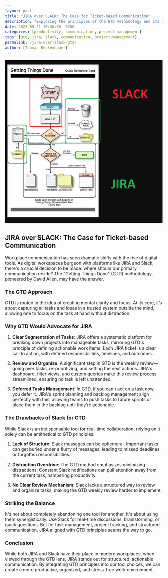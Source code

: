 ```yaml
---
layout: post
title: "JIRA over SLACK: The Case for Ticket-based Communication"
description: "Exploring the principles of the GTD methodology and its implications for choosing JIRA over Slack for efficient workplace communication."
date: 2023-09-21 10:30:00 -0700
categories: [productivity, communication, project-management]
tags: [gtd, jira, slack, communication, project-management]
permalink: /jira-over-slack-gtd/
author: [Thomas Beckenhauer]
---
```


![JIRA vs SLACK](admin-organization-GTD-jira-over-slack.png)

## JIRA over SLACK: The Case for Ticket-based Communication

Workplace communication has seen dramatic shifts with the rise of digital tools. As digital workspaces burgeon with platforms like JIRA and Slack, there's a crucial decision to be made: where should our primary communication reside? The "Getting Things Done" (GTD) methodology, pioneered by David Allen, may have the answer.

### The GTD Approach

GTD is rooted in the idea of creating mental clarity and focus. At its core, it’s about capturing all tasks and ideas in a trusted system outside the mind, allowing one to focus on the task at hand without distraction. 

### Why GTD Would Advocate for JIRA

1. **Clear Segmentation of Tasks**: JIRA offers a systematic platform for breaking down projects into manageable tasks, mirroring GTD's principle of defining actionable work items. Each JIRA ticket is a clear call to action, with defined responsibilities, timelines, and outcomes.

2. **Review and Organize**: A significant step in GTD is the weekly review—going over tasks, re-prioritizing, and setting the next actions. JIRA's dashboard, filter views, and custom queries make this review process streamlined, ensuring no task is left unattended.

3. **Deferred Tasks Management**: In GTD, if you can't act on a task now, you defer it. JIRA's sprint planning and backlog management align perfectly with this, allowing teams to push tasks to future sprints or place them in the backlog until they're actionable.

### The Drawbacks of Slack for GTD

While Slack is an indispensable tool for real-time collaboration, relying on it solely can be antithetical to GTD principles:

1. **Lack of Structure**: Slack messages can be ephemeral. Important tasks can get buried under a flurry of messages, leading to missed deadlines or forgotten responsibilities.

2. **Distraction Overdrive**: The GTD method emphasizes minimizing distractions. Constant Slack notifications can pull attention away from the current task, hampering productivity.

3. **No Clear Review Mechanism**: Slack lacks a structured way to review and organize tasks, making the GTD weekly review harder to implement.

### Striking the Balance

It's not about completely abandoning one tool for another. It's about using them synergistically. Use Slack for real-time discussions, brainstorming, or quick questions. But for task management, project tracking, and structured communication, JIRA aligned with GTD principles seems the way to go.

### Conclusion

While both JIRA and Slack have their place in modern workplaces, when viewed through the GTD lens, JIRA stands out for structured, actionable communication. By integrating GTD principles into our tool choices, we can create a more productive, organized, and stress-free work environment.
